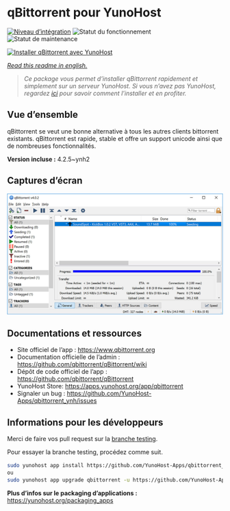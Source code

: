 <!--
N.B.: This README was automatically generated by https://github.com/YunoHost/apps/tree/master/tools/README-generator
It shall NOT be edited by hand.
-->

# qBittorrent pour YunoHost

[![Niveau d’intégration](https://dash.yunohost.org/integration/qbittorrent.svg)](https://dash.yunohost.org/appci/app/qbittorrent) ![Statut du fonctionnement](https://ci-apps.yunohost.org/ci/badges/qbittorrent.status.svg) ![Statut de maintenance](https://ci-apps.yunohost.org/ci/badges/qbittorrent.maintain.svg)

[![Installer qBittorrent avec YunoHost](https://install-app.yunohost.org/install-with-yunohost.svg)](https://install-app.yunohost.org/?app=qbittorrent)

*[Read this readme in english.](./README.md)*

> *Ce package vous permet d’installer qBittorrent rapidement et simplement sur un serveur YunoHost.
Si vous n’avez pas YunoHost, regardez [ici](https://yunohost.org/#/install) pour savoir comment l’installer et en profiter.*

## Vue d’ensemble

qBittorrent se veut une bonne alternative à tous les autres clients bittorrent existants. qBittorrent est rapide, stable et offre un support unicode ainsi que de nombreuses fonctionnalités.

**Version incluse :** 4.2.5~ynh2

## Captures d’écran

![Capture d’écran de qBittorrent](./doc/screenshots/qbittorrent.jpg)

## Documentations et ressources

* Site officiel de l’app : <https://www.qbittorrent.org>
* Documentation officielle de l’admin : <https://github.com/qbittorrent/qBittorrent/wiki>
* Dépôt de code officiel de l’app : <https://github.com/qbittorrent/qBittorrent>
* YunoHost Store: <https://apps.yunohost.org/app/qbittorrent>
* Signaler un bug : <https://github.com/YunoHost-Apps/qbittorrent_ynh/issues>

## Informations pour les développeurs

Merci de faire vos pull request sur la [branche testing](https://github.com/YunoHost-Apps/qbittorrent_ynh/tree/testing).

Pour essayer la branche testing, procédez comme suit.

``` bash
sudo yunohost app install https://github.com/YunoHost-Apps/qbittorrent_ynh/tree/testing --debug
ou
sudo yunohost app upgrade qbittorrent -u https://github.com/YunoHost-Apps/qbittorrent_ynh/tree/testing --debug
```

**Plus d’infos sur le packaging d’applications :** <https://yunohost.org/packaging_apps>